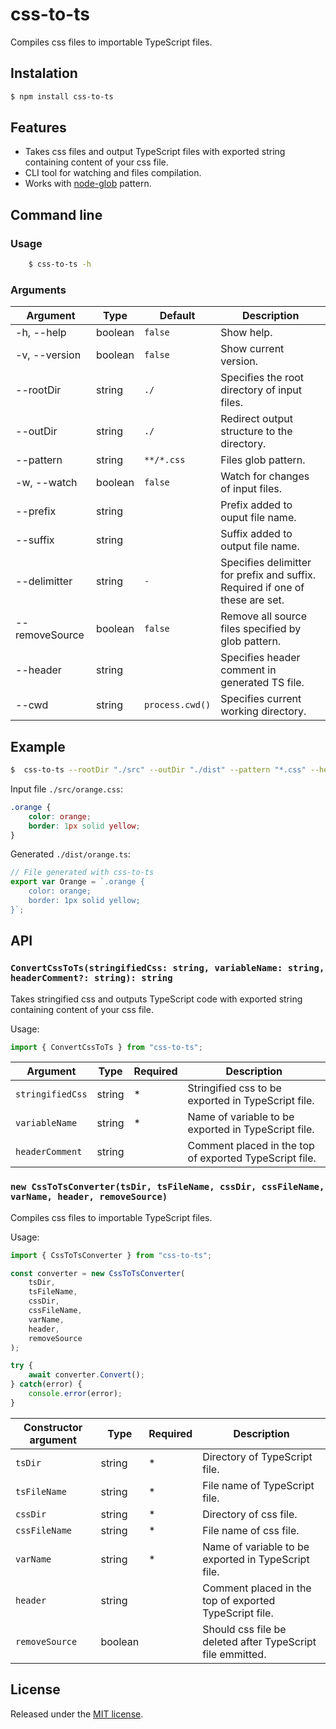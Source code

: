 # css-to-ts

Compiles css files to importable TypeScript files.

## Instalation
```sh
$ npm install css-to-ts
```

## Features
- Takes css files and output TypeScript files with exported string containing content of your css file.
- CLI tool for watching and files compilation.
- Works with [node-glob](https://github.com/isaacs/node-glob) pattern.

## Command line

### Usage
```sh
    $ css-to-ts -h
```

### Arguments
| Argument                      | Type      | Default           | Description                                                                   |
|-------------------------------|-----------|-------------------|-------------------------------------------------------------------------------|
| -h, --help                    | boolean   | `false`           | Show help.                                                                    |
| -v, --version                 | boolean   | `false`           | Show current version.                                                         |
| --rootDir                     | string    | `./`              | Specifies the root directory of input files.                                  |
| --outDir                      | string    | `./`              | Redirect output structure to the directory.                                   |
| --pattern                     | string    | `**/*.css`        | Files glob pattern.                                                           |
| -w, --watch                   | boolean   | `false`           | Watch for changes of input files.                                             |
| --prefix                      | string    |                   | Prefix added to ouput file name.                                              |
| --suffix                      | string    |                   | Suffix added to output file name.                                             |
| --delimitter                  | string    | `-`               | Specifies delimitter for prefix and suffix. Required if one of these are set. |
| --removeSource                | boolean   | `false`           | Remove all source files specified by glob pattern.                            |
| --header                      | string    |                   | Specifies header comment in generated TS file.                                |
| --cwd                         | string    | `process.cwd()`   | Specifies current working directory.                                          |

## Example

```sh
$  css-to-ts --rootDir "./src" --outDir "./dist" --pattern "*.css" --header "File generated with css-to-ts"
```

Input file `./src/orange.css`:
```css
.orange {
    color: orange;
    border: 1px solid yellow;
}
```

Generated `./dist/orange.ts`:
```ts
// File generated with css-to-ts
export var Orange = `.orange {
    color: orange;
    border: 1px solid yellow;
}`;

```

## API

### `ConvertCssToTs(stringifiedCss: string, variableName: string, headerComment?: string): string`

Takes stringified css and outputs TypeScript code with exported string containing content of your css file.

Usage:
```ts
import { ConvertCssToTs } from "css-to-ts";
```



| Argument          | Type   | Required | Description                                               |
|-------------------|--------|----------|-----------------------------------------------------------|
| `stringifiedCss`  | string | *        | Stringified css to be exported in TypeScript file.        |
| `variableName`    | string | *        | Name of variable to be exported in TypeScript file.       |
| `headerComment`   | string |          | Comment placed in the top of exported TypeScript file.    |

### `new CssToTsConverter(tsDir, tsFileName, cssDir, cssFileName, varName, header, removeSource)`

Compiles css files to importable TypeScript files.

Usage:
```ts
import { CssToTsConverter } from "css-to-ts";

const converter = new CssToTsConverter(
    tsDir,
    tsFileName,
    cssDir,
    cssFileName,
    varName,
    header,
    removeSource
);

try {
    await converter.Convert();
} catch(error) {
    console.error(error);
}
```

| Constructor argument  | Type      | Required  | Description                                                   |
|-----------------------|-----------|-----------|---------------------------------------------------------------|
| `tsDir`               | string    | *         | Directory of TypeScript file.                                 |
| `tsFileName`          | string    | *         | File name of TypeScript file.                                 |
| `cssDir`              | string    | *         | Directory of css file.                                        |
| `cssFileName`         | string    | *         | File name of css file.                                        |
| `varName`             | string    | *         | Name of variable to be exported in TypeScript file.           |
| `header`              | string    |           | Comment placed in the top of exported TypeScript file.        |
| `removeSource`        | boolean   |           | Should css file be deleted after TypeScript file emmitted.    |



## License
Released under the [MIT license](LICENSE).
